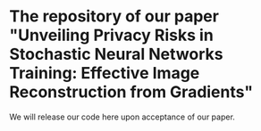 # The repository of our paper "Unveiling Privacy Risks in Stochastic Neural Networks Training: Effective Image Reconstruction from Gradients"

We will release our code here upon acceptance of our paper.
